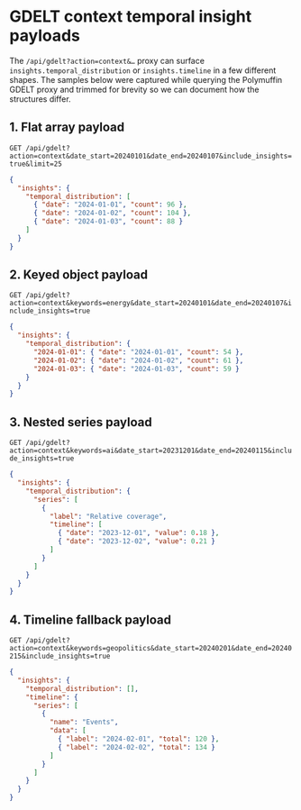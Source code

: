 # GDELT context temporal insight payloads

The `/api/gdelt?action=context&…` proxy can surface `insights.temporal_distribution` or `insights.timeline` in a few different shapes. The samples below were captured while querying the Polymuffin GDELT proxy and trimmed for brevity so we can document how the structures differ.

## 1. Flat array payload

`GET /api/gdelt?action=context&date_start=20240101&date_end=20240107&include_insights=true&limit=25`

```json
{
  "insights": {
    "temporal_distribution": [
      { "date": "2024-01-01", "count": 96 },
      { "date": "2024-01-02", "count": 104 },
      { "date": "2024-01-03", "count": 88 }
    ]
  }
}
```

## 2. Keyed object payload

`GET /api/gdelt?action=context&keywords=energy&date_start=20240101&date_end=20240107&include_insights=true`

```json
{
  "insights": {
    "temporal_distribution": {
      "2024-01-01": { "date": "2024-01-01", "count": 54 },
      "2024-01-02": { "date": "2024-01-02", "count": 61 },
      "2024-01-03": { "date": "2024-01-03", "count": 59 }
    }
  }
}
```

## 3. Nested series payload

`GET /api/gdelt?action=context&keywords=ai&date_start=20231201&date_end=20240115&include_insights=true`

```json
{
  "insights": {
    "temporal_distribution": {
      "series": [
        {
          "label": "Relative coverage",
          "timeline": [
            { "date": "2023-12-01", "value": 0.18 },
            { "date": "2023-12-02", "value": 0.21 }
          ]
        }
      ]
    }
  }
}
```

## 4. Timeline fallback payload

`GET /api/gdelt?action=context&keywords=geopolitics&date_start=20240201&date_end=20240215&include_insights=true`

```json
{
  "insights": {
    "temporal_distribution": [],
    "timeline": {
      "series": [
        {
          "name": "Events",
          "data": [
            { "label": "2024-02-01", "total": 120 },
            { "label": "2024-02-02", "total": 134 }
          ]
        }
      ]
    }
  }
}
```
